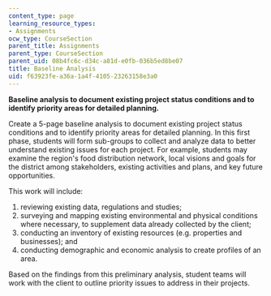 ```yaml
---
content_type: page
learning_resource_types:
- Assignments
ocw_type: CourseSection
parent_title: Assignments
parent_type: CourseSection
parent_uid: 08b4fc6c-d34c-a81d-e0fb-036b5ed8be07
title: Baseline Analysis
uid: f63923fe-a36a-1a4f-4105-23263158e3a0
---
```


**Baseline analysis to document existing project status conditions and to identify priority areas for detailed planning.**

Create a 5-page baseline analysis to document existing project status conditions and to identify priority areas for detailed planning. In this first phase, students will form sub-groups to collect and analyze data to better understand existing issues for each project. For example, students may examine the region's food distribution network, local visions and goals for the district among stakeholders, existing activities and plans, and key future opportunities.

This work will include:

1.  reviewing existing data, regulations and studies;
2.  surveying and mapping existing environmental and physical conditions where necessary, to supplement data already collected by the client;
3.  conducting an inventory of existing resources (e.g. properties and businesses); and
4.  conducting demographic and economic analysis to create profiles of an area.

Based on the findings from this preliminary analysis, student teams will work with the client to outline priority issues to address in their projects.